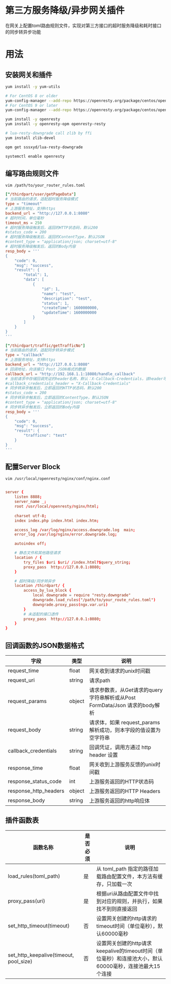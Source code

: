 # 第三方服务降级/异步网关插件
在网关上配置toml路由规则文件，实现对第三方接口的超时服务降级和耗时接口的同步转异步功能

# 用法
## 安装网关和插件
```bash
yum install -y yum-utils

# For CentOS 8 or older
yum-config-manager --add-repo https://openresty.org/package/centos/openresty.repo
# For CentOS 9 or later
yum-config-manager --add-repo https://openresty.org/package/centos/openresty2.repo

yum install -y openresty
yum install -y openresty-opm openresty-resty

# lua-resty-downgrade call zlib by ffi
yum install zlib-devel

opm get sssxyd/lua-resty-downgrade

systemctl enable openresty
```

## 编写路由规则文件
`vim /path/to/your_router_rules.toml`
```toml
["/thirdpart/user/getPageData"]
# 当前路由的请求，适配超时服务降级模式
type = "timeout"
# 上游服务地址，支持https
backend_url = "http://127.0.0.1:8080"
# 超时时间，单位毫秒
timeout_ms = 250
# 超时服务降级触发后，返回的HTTP状态码，默认200
#status_code = 200
# 超时服务降级触发后，返回的ContentType，默认JSON
#content_type = "application/json; charset=utf-8"
# 超时服务降级触发后，返回的Body内容
resp_body = '''
{
    "code": 0,
    "msg": "success",
    "result": {
        "total": 1,
        "data": [
            {
                "id": 1,
                "name": "test",
                "description": "test",
                "status": 1,
                "createTime": 1600000000,
                "updateTime": 1600000000
            }
        ]
    }
}
'''

["/thirdpart/traffic/getTrafficNo"]
# 当前路由的请求，适配同步转异步模式
type = "callback"
# 上游服务地址，支持https
backend_url = "http://127.0.0.1:8080"
# 回调地址，向该接口 Post JSON格式的数据
callback_url = "http://192.168.1.1:18080/handle_callback"
# 当前请求中存储回调凭证的header名称，默认：X-Callback-Credentials，该header可以为空
#callback_credentials_header = "X-Callback-Credentials"
# 同步转异步触发后，立即返回的HTTP状态码，默认200
#status_code = 200
# 同步转异步触发后，立即返回的ContentType，默认JSON
#content_type = "application/json; charset=utf-8"
# 同步转异步触发后，立即返回的Body内容
resp_body = '''
{
    "code": 0,
    "msg": "success",
    "result": {
        "trafficno": "test"
    }
}
'''
```

## 配置Server Block
`vim /usr/local/openresty/nginx/conf/nginx.conf`
```conf

server {
    listen 8888;
    server_name _;
    root /usr/local/openresty/nginx/html;
    
    charset utf-8;
    index index.php index.html index.htm;

    access_log /var/log/nginx/access.downgrade.log  main;
    error_log /var/log/nginx/error.downgrade.log;

    autoindex off;

    # 静态文件和其他路径请求
    location / {
        try_files $uri $uri/ /index.html?$query_string;
        proxy_pass  http://127.0.0.1:8080; 
    }

    # 超时降级/同步转异步
    location /thirdpart/ {
        access_by_lua_block {
            local downgrade = require "resty.downgrade"
            downgrade.load_rules("/path/to/your_route_rules.toml")
            downgrade.proxy_pass(ngx.var.uri)
        }
        # 未适配的接口透传
        proxy_pass  http://127.0.0.1:8080; 
    }
}

```

## 回调函数的JSON数据格式
| 字段 | 类型 | 说明 |
| --- | --- | --- |
| request_time | float | 网关收到请求的unix时间戳 |
| request_uri | string | 请求path |
| request_params | object | 请求参数表，从Get请求的query字符串解析或从Post FormData/Json 请求的body解析|
| request_body | string | 请求体，如果 request_params 解析成功，则本字段的值设置为空字符串|
| callback_credentials | string | 回调凭证，调用方通过 http header 设置 |
| response_time | float | 网关收到上游服务反馈的unix时间戳 |
| response_status_code | int | 上游服务返回的HTTP状态码 |
| response_http_headers | object | 上游服务返回的HTTP Headers |
| response_body | string | 上游服务返回的http响应体 |

## 插件函数表
| 函数名称 | 是否必须 | 说明 |
| --- | --- | --- |
| load_rules(toml_path) | 是 | 从 toml_path 指定的路径加载路由配置文件，本方法有缓存，只加载一次 |
| proxy_pass(uri) | 是 | 根据uri从路由配置文件中找到对应的规则，并执行，如果找不到则直接返回 |
| set_http_timeout(timeout) | 否 | 设置网关创建的http请求的timeout时间（单位毫秒），默认60000毫秒|
| set_http_keepalive(timeout, pool_size) | 否 | 设置网关创建的http请求keepalive的timeout时间（单位毫秒）和连接池大小，默认60000毫秒，连接池最大15个连接|